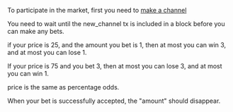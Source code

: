 To participate in the market, first you need to [make a channel](make_channel.md)

You need to wait until the new_channel tx is included in a block before you can make any bets.

if your price is 25, and the amount you bet is 1, then at most you can win 3, and at most you can lose 1.

If your price is 75 and you bet 3, then at most you can lose 3, and at most you can win 1.

price is the same as percentage odds.

When your bet is successfully accepted, the "amount" should disappear.

